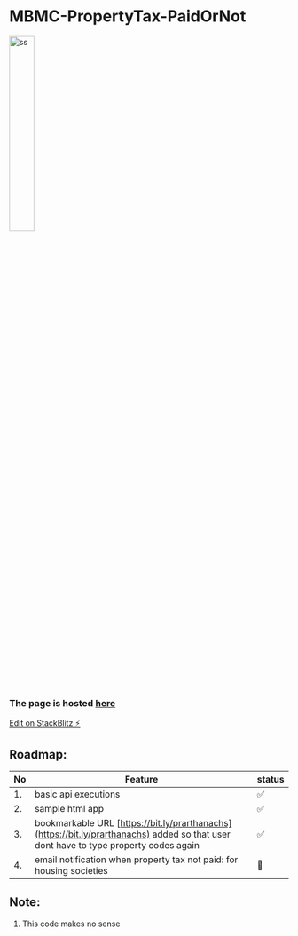 # MBMC-PropertyTax-PaidOrNot

<img src="https://user-images.githubusercontent.com/298479/215351432-fa73162c-2922-4ead-be83-4ef46ca2370b.png" alt="ss" width="30%"/>

### The page is hosted [here](https://bit.ly/prarthanachs)

[Edit on StackBlitz ⚡️](https://stackblitz.com/edit/js-at9lbb)

## Roadmap:

| No  | Feature                                                              | status |
| --- | -------------------------------------------------------------------- | ------ |
| 1.  | basic api executions                                                 | ✅     |
| 2.  | sample html app                                                      | ✅     |
| 3.  | bookmarkable URL [https://bit.ly/prarthanachs](https://bit.ly/prarthanachs) added so that user dont have to type property codes again  | ✅     |
| 4.  | email notification when property tax not paid: for housing societies | 🚧     |

## Note:

1. This code makes no sense
